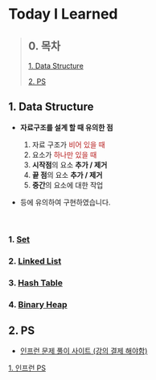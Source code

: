# Today I Learned 

>## 0. 목차
>[1. Data Structure](#1-data-structure)
>
>[2. PS](#2-PS)
>

 

## 1. Data Structure

- **자료구조를 설계 할 때 유의한 점**

    1. 자료 구조가 <span style="color: #b71c1c">비어 있을 때</span>
    2. 요소가 <span style="color: #b71c1c">하나만 있을 때</span>
    3. **시작점**의 요소 **추가 / 제거**
    4. **끝 점**의 요소 **추가 / 제거**
    5. **중간**의 요소에 대한 작업
- 등에 유의하여 구현하였습니다.
<br/>

### 1. [Set](dataStructure/set/README.md)
   
### 2. [Linked List](dataStructure/list/README.md)
   
### 3. [Hash Table](dataStructure/hash/README.md)
   
### 4. [Binary Heap](dataStructure/heap/README.md)


## 2. PS
- [인프런 문제 풀이 사이트 (강의 결제 해야함)](https://www.inflearn.com/course/%EC%9E%90%EB%B0%94-%EC%95%8C%EA%B3%A0%EB%A6%AC%EC%A6%98-%EB%AC%B8%EC%A0%9C%ED%92%80%EC%9D%B4-%EC%BD%94%ED%85%8C%EB%8C%80%EB%B9%84/) 

[1. 인프런 PS](algorithm/inflearn)




